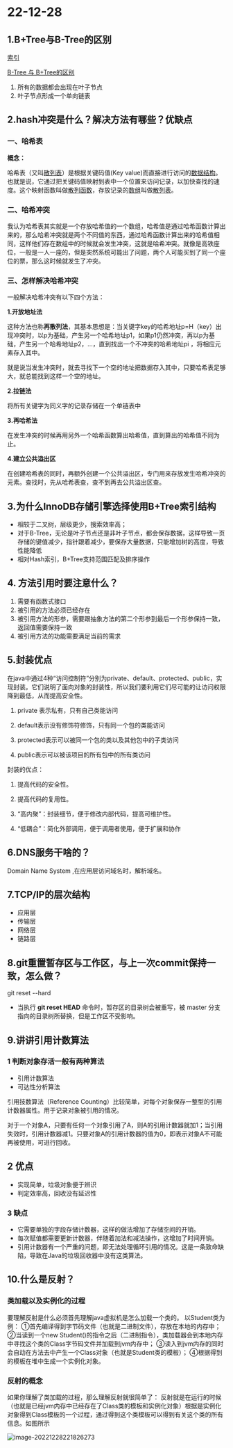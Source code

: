# 22-12-28

## 1.B+Tree与B-Tree的区别

[索引](https://github.com/YW0721-BOY/JavaWeb_Learning/blob/master/mysql/索引.md)

[B-Tree 与 B+Tree的区别](https://blog.csdn.net/XZQ_STUD/article/details/112907790?)

1. 所有的数据都会出现在叶子节点
2. 叶子节点形成一个单向链表

## 2.hash冲突是什么？解决方法有哪些？优缺点

### 一、哈希表

**概念：**

哈希表（又叫[散列表](https://so.csdn.net/so/search?q=散列表&spm=1001.2101.3001.7020)）是根据关键码值(Key value)而直接进行访问的[数据结构](https://baike.baidu.com/item/数据结构/1450)。也就是说，它通过把关键码值映射到表中一个位置来访问记录，以加快查找的速度。这个映射函数叫做[散列函数](https://baike.baidu.com/item/散列函数/2366288)，存放记录的[数组](https://baike.baidu.com/item/数组/3794097)叫做[散列表](https://baike.baidu.com/item/散列表/10027933)。

### 二、哈希冲突

我认为哈希表其实就是一个存放哈希值的一个数组，哈希值是通过哈希函数计算出来的，那么哈希冲突就是两个不同值的东西，通过哈希函数计算出来的哈希值相同，这样他们存在数组中的时候就会发生冲突，这就是哈希冲突。就像是高铁座位，一般是一人一座的，但是突然系统可能出了问题，两个人可能买到了同一个座位的票，那么这时候就发生了冲突。

### 三、怎样解决哈希冲突

一般解决哈希冲突有以下四个方法：

**1.开放地址法**

这种方法也称**再散列法**，其基本思想是：当关键字key的哈希地址p=H（key）出现冲突时，以p为基础，产生另一个哈希地址p1，如果p1仍然冲突，再以p为基础，产生另一个哈希地址p2，…，直到找出一个不冲突的哈希地址pi ，将相应元素存入其中。

就是说当发生冲突时，就去寻找下一个空的地址把数据存入其中，只要哈希表足够大，就总能找到这样一个空的地址。

**2.拉链法**

将所有关键字为同义字的记录存储在一个单链表中 

**3.再哈希法**

在发生冲突的时候再用另外一个哈希函数算出哈希值，直到算出的哈希值不同为止。

**4.建立公共溢出区**

在创建哈希表的同时，再额外创建一个公共溢出区，专门用来存放发生哈希冲突的元素。查找时，先从哈希表查，查不到再去公共溢出区查。



## 3.为什么InnoDB存储引擎选择使用B+Tree索引结构

- 相较于二叉树，层级更少，搜索效率高；
- 对于B-Tree，无论是叶子节点还是非叶子节点，都会保存数据，这样导致一页存储的键值减少，指针跟着减少，要保存大量数据，只能增加树的高度，导致性能降低
- 相对Hash索引，B+Tree支持范围匹配及排序操作

## 4. 方法引用时要注意什么？

1. 需要有函数式接口
2. 被引用的方法必须已经存在
3. 被引用方法的形参，需要跟抽象方法的第二个形参到最后一个形参保持一致，返回值需要保持一致
4. 被引用方法的功能需要满足当前的需求

## 5.封装优点

在java中通过4种“访问控制符”分别为private、default、protected、public，实现封装。它们说明了面向对象的封装性，所以我们要利用它们尽可能的让访问权限降到最低，从而提高安全性。

1. private 表示私有，只有自己类能访问

2. default表示没有修饰符修饰，只有同一个包的类能访问

3. protected表示可以被同一个包的类以及其他包中的子类访问

4. public表示可以被该项目的所有包中的所有类访问

封装的优点：

1. 提高代码的安全性。

2. 提高代码的复用性。

3. “高内聚”：封装细节，便于修改内部代码，提高可维护性。

4. “低耦合”：简化外部调用，便于调用者使用，便于扩展和协作

## 6.DNS服务干啥的？

Domain Name System ,在应用层访问域名时，解析域名。

## 7.TCP/IP的层次结构

+ 应用层
+ 传输层
+ 网络层
+ 链路层

## 8.git重置暂存区与工作区，与上一次commit保持一致，怎么做？

git reset --hard

- 当执行 **git reset HEAD** 命令时，暂存区的目录树会被重写，被 master 分支指向的目录树所替换，但是工作区不受影响。

## 9.讲讲引用计数算法

### 1 判断对象存活一般有两种算法

+ 引用计数算法
+ 可达性分析算法

引用技数算法（Reference Counting）比较简单，对每个对象保存一整型的引用计数器属性。用于记录对象被引用的情况。

对于一个对象A，只要有任何一个对象引用了A，则A的引用计数器就加1；当引用失效时，引用计数器减1。只要对象A的引用计数器的值为0，即表示对象A不可能再被使用，可进行回收。

## 2 优点

+ 实现简单，垃圾对象便于辨识
+ 判定效率高，回收没有延迟性

### 3 缺点

+ 它需要单独的字段存储计数器，这样的做法增加了存储空间的开销。
+ 每次赋值都需要更新计数器，伴随着加法和减法操作，这增加了时间开销。
+ 引用计数器有一个严重的问题，即无法处理循环引用的情况。这是一条致命缺陷，导致在Java的垃圾回收器中没有这类算法。

## 10.什么是反射？

### 类加载以及实例化的过程

要理解反射是什么必须首先理解java虚拟机是怎么加载一个类的。
以Student类为例：
①首先编译得到字节码文件（也就是二进制文件），存放在本地的内存中；
②当读到一个new Student()的指令之后（二进制指令），类加载器会到本地内存中寻找这个类的Class字节码文件并加载到jvm内存中；
③读入到jvm内存的同时会自动在方法去中产生一个Class对象（也就是Student类的模板）；
④根据得到的模板在堆中生成一个实例化对象。

### 反射的概念

如果你理解了类加载的过程，那么理解反射就很简单了：
反射就是在运行的时候（也就是已经jvm内存中已经存在了Class类的模板和实例化对象）根据是实例化对象得到Class模板的一个过程，通过得到这个类模板可以得到有关这个类的所有信息。如图所示

![image-20221228221826273](../image-20221228221826273.png)







